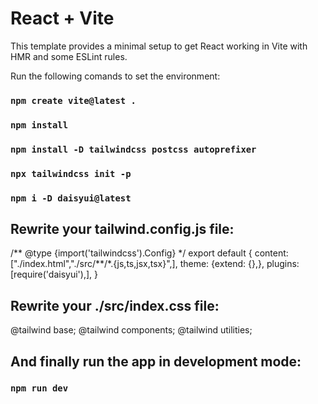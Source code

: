 # React + Vite

This template provides a minimal setup to get React working in Vite with HMR and some ESLint rules.

Run the following comands to set the environment:

### `npm create vite@latest .`

### `npm install`

### `npm install -D tailwindcss postcss autoprefixer`

### `npx tailwindcss init -p`

### `npm i -D daisyui@latest`

## Rewrite your tailwind.config.js file:

/** @type {import('tailwindcss').Config} \*/
export default {
content: ["./index.html","./src/**/\*.{js,ts,jsx,tsx}",],
theme: {extend: {},},
plugins: [require('daisyui'),],
}

## Rewrite your ./src/index.css file:

@tailwind base;
@tailwind components;
@tailwind utilities;

## And finally run the app in development mode:

### `npm run dev`
